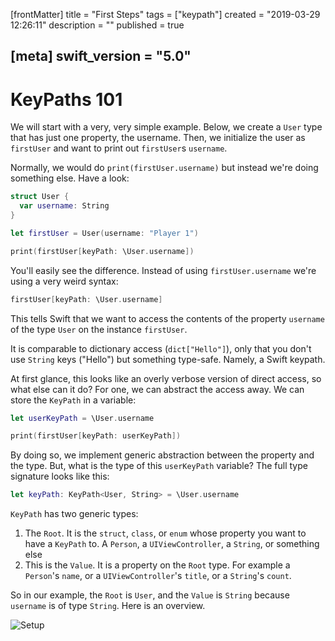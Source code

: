 [frontMatter]
title = "First Steps"
tags = ["keypath"]
created = "2019-03-29 12:26:11"
description = ""
published = true

[meta]
swift_version = "5.0"
---

# KeyPaths 101

We will start with a very, very simple example. Below, we create a `User` type that has just one property, the username. Then, we initialize the user as `firstUser` and want to print out `firstUser`s `username`. 

Normally, we would do `print(firstUser.username)` but instead we're doing something else. Have a look:

``` Swift
struct User {
  var username: String
}

let firstUser = User(username: "Player 1")

print(firstUser[keyPath: \User.username])
```

You'll easily see the difference. Instead of using `firstUser.username` we're using a very weird syntax:

``` Swift
firstUser[keyPath: \User.username]
```

This tells Swift that we want to access the contents of the property `username` of the type `User` on the instance `firstUser`. 

It is comparable to dictionary access (`dict["Hello"]`), only that you don't use `String` keys ("Hello") but something type-safe. Namely, a Swift keypath.

At first glance, this looks like an overly verbose version of direct access, so what else can it do? For one, we can abstract the access away. We can store the `KeyPath` in a variable:

``` Swift
let userKeyPath = \User.username

print(firstUser[keyPath: userKeyPath])
```

By doing so, we implement generic abstraction between the property and the type. But, what is the type of this `userKeyPath` variable? The full type signature looks like this:

``` Swift
let keyPath: KeyPath<User, String> = \User.username
```

`KeyPath` has two generic types:

1. The `Root`. It is the `struct`, `class`, or `enum` whose property you want to have a `KeyPath` to. A `Person`, a `UIViewController`, a `String`, or something else
2. This is the `Value`. It is a property on the `Root` type. For example a `Person`'s `name`, or a `UIViewController`'s `title`, or a `String`'s `count`.

So in our example, the `Root` is `User`, and the `Value` is `String` because `username` is of type `String`. Here is an overview.

![Setup](/img-content/keypaths_type_overview.gif)

